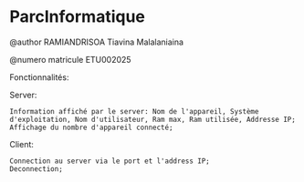# ParcInformatique

@author
RAMIANDRISOA Tiavina Malalaniaina

@numero matricule
ETU002025


Fonctionnalités:

  Server:
    
    Information affiché par le server: Nom de l'appareil, Système d'exploitation, Nom d'utilisateur, Ram max, Ram utilisée, Addresse IP;
    Affichage du nombre d'appareil connecté;


  Client:
  
    Connection au server via le port et l'address IP;
    Deconnection;
